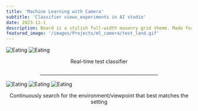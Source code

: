 ```yaml
---
title: 'Machine Learning with Camera'
subtitle: 'Classifier views_experiments in AI studio'
date: 2023-11-1
description: Board is a stylish full-width masonry grid theme. Made for designers, artists, photographers and developers to show off their best work.
featured_image: '/images/Projects/ml_camera/test_land.gif'
---
```


<div class="gallery" data-columns="2">
  <img src="{{site.baseurl}}/images/Projects/ml_camera/test_land.gif" alt="Eating">
  <img src="{{site.baseurl}}/images/Projects/ml_camera/stick_test.png" alt="Eating">

</div>

<p style="text-align: center;">Real-time test classifier</p>
<p style="text-align: center;">__________________________________________________</p>

<div class="gallery" data-columns="3">
  <img src="{{site.baseurl}}/images/Projects/ml_camera/test_view.GIF" alt="Eating">
  <img src="{{site.baseurl}}/images/Projects/ml_camera/test_light1.gif" alt="Eating">
  <img src="{{site.baseurl}}/images/Projects/ml_camera/test_light2.gif" alt="Eating">

</div>
<p style="text-align: center;">Continuously search for the environment/viewpoint that best matches the setting</p>
